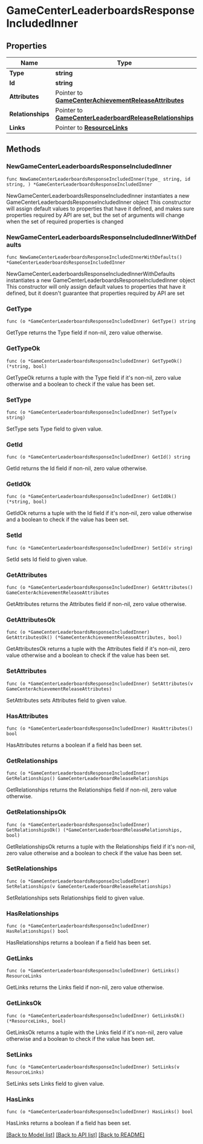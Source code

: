 # GameCenterLeaderboardsResponseIncludedInner

## Properties

Name | Type | Description | Notes
------------ | ------------- | ------------- | -------------
**Type** | **string** |  | 
**Id** | **string** |  | 
**Attributes** | Pointer to [**GameCenterAchievementReleaseAttributes**](GameCenterAchievementReleaseAttributes.md) |  | [optional] 
**Relationships** | Pointer to [**GameCenterLeaderboardReleaseRelationships**](GameCenterLeaderboardReleaseRelationships.md) |  | [optional] 
**Links** | Pointer to [**ResourceLinks**](ResourceLinks.md) |  | [optional] 

## Methods

### NewGameCenterLeaderboardsResponseIncludedInner

`func NewGameCenterLeaderboardsResponseIncludedInner(type_ string, id string, ) *GameCenterLeaderboardsResponseIncludedInner`

NewGameCenterLeaderboardsResponseIncludedInner instantiates a new GameCenterLeaderboardsResponseIncludedInner object
This constructor will assign default values to properties that have it defined,
and makes sure properties required by API are set, but the set of arguments
will change when the set of required properties is changed

### NewGameCenterLeaderboardsResponseIncludedInnerWithDefaults

`func NewGameCenterLeaderboardsResponseIncludedInnerWithDefaults() *GameCenterLeaderboardsResponseIncludedInner`

NewGameCenterLeaderboardsResponseIncludedInnerWithDefaults instantiates a new GameCenterLeaderboardsResponseIncludedInner object
This constructor will only assign default values to properties that have it defined,
but it doesn't guarantee that properties required by API are set

### GetType

`func (o *GameCenterLeaderboardsResponseIncludedInner) GetType() string`

GetType returns the Type field if non-nil, zero value otherwise.

### GetTypeOk

`func (o *GameCenterLeaderboardsResponseIncludedInner) GetTypeOk() (*string, bool)`

GetTypeOk returns a tuple with the Type field if it's non-nil, zero value otherwise
and a boolean to check if the value has been set.

### SetType

`func (o *GameCenterLeaderboardsResponseIncludedInner) SetType(v string)`

SetType sets Type field to given value.


### GetId

`func (o *GameCenterLeaderboardsResponseIncludedInner) GetId() string`

GetId returns the Id field if non-nil, zero value otherwise.

### GetIdOk

`func (o *GameCenterLeaderboardsResponseIncludedInner) GetIdOk() (*string, bool)`

GetIdOk returns a tuple with the Id field if it's non-nil, zero value otherwise
and a boolean to check if the value has been set.

### SetId

`func (o *GameCenterLeaderboardsResponseIncludedInner) SetId(v string)`

SetId sets Id field to given value.


### GetAttributes

`func (o *GameCenterLeaderboardsResponseIncludedInner) GetAttributes() GameCenterAchievementReleaseAttributes`

GetAttributes returns the Attributes field if non-nil, zero value otherwise.

### GetAttributesOk

`func (o *GameCenterLeaderboardsResponseIncludedInner) GetAttributesOk() (*GameCenterAchievementReleaseAttributes, bool)`

GetAttributesOk returns a tuple with the Attributes field if it's non-nil, zero value otherwise
and a boolean to check if the value has been set.

### SetAttributes

`func (o *GameCenterLeaderboardsResponseIncludedInner) SetAttributes(v GameCenterAchievementReleaseAttributes)`

SetAttributes sets Attributes field to given value.

### HasAttributes

`func (o *GameCenterLeaderboardsResponseIncludedInner) HasAttributes() bool`

HasAttributes returns a boolean if a field has been set.

### GetRelationships

`func (o *GameCenterLeaderboardsResponseIncludedInner) GetRelationships() GameCenterLeaderboardReleaseRelationships`

GetRelationships returns the Relationships field if non-nil, zero value otherwise.

### GetRelationshipsOk

`func (o *GameCenterLeaderboardsResponseIncludedInner) GetRelationshipsOk() (*GameCenterLeaderboardReleaseRelationships, bool)`

GetRelationshipsOk returns a tuple with the Relationships field if it's non-nil, zero value otherwise
and a boolean to check if the value has been set.

### SetRelationships

`func (o *GameCenterLeaderboardsResponseIncludedInner) SetRelationships(v GameCenterLeaderboardReleaseRelationships)`

SetRelationships sets Relationships field to given value.

### HasRelationships

`func (o *GameCenterLeaderboardsResponseIncludedInner) HasRelationships() bool`

HasRelationships returns a boolean if a field has been set.

### GetLinks

`func (o *GameCenterLeaderboardsResponseIncludedInner) GetLinks() ResourceLinks`

GetLinks returns the Links field if non-nil, zero value otherwise.

### GetLinksOk

`func (o *GameCenterLeaderboardsResponseIncludedInner) GetLinksOk() (*ResourceLinks, bool)`

GetLinksOk returns a tuple with the Links field if it's non-nil, zero value otherwise
and a boolean to check if the value has been set.

### SetLinks

`func (o *GameCenterLeaderboardsResponseIncludedInner) SetLinks(v ResourceLinks)`

SetLinks sets Links field to given value.

### HasLinks

`func (o *GameCenterLeaderboardsResponseIncludedInner) HasLinks() bool`

HasLinks returns a boolean if a field has been set.


[[Back to Model list]](../README.md#documentation-for-models) [[Back to API list]](../README.md#documentation-for-api-endpoints) [[Back to README]](../README.md)


